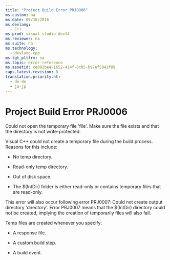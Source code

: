 ```yaml
---
title: "Project Build Error PRJ0006"
ms.custom: na
ms.date: 09/18/2016
ms.devlang: 
  - C++
ms.prod: visual-studio-dev14
ms.reviewer: na
ms.suite: na
ms.technology: 
  - devlang-cpp
ms.tgt_pltfrm: na
ms.topic: error-reference
ms.assetid: ce092be4-1652-414f-8cb5-b97ef5841f89
caps.latest.revision: 8
translation.priority.ht: 
  - de-de
  - ja-jp
---
```

# Project Build Error PRJ0006
Could not open the temporary file 'file'. Make sure the file exists and that the directory is not write-protected.  
  
 Visual C++ could not create a temporary file during the build process. Reasons for this include:  
  
-   No temp directory.  
  
-   Read-only temp directory.  
  
-   Out of disk space.  
  
-   The $(IntDir) folder is either read-only or contains temporary files that are read-only.  
  
 This error will also occur following error PRJ0007: Could not create output directory 'directory'. Error PRJ0007 means that the $(IntDir) directory could not be created, implying the creation of temporarily files will also fail.  
  
 Temp files are created whenever you specify:  
  
-   A response file.  
  
-   A custom build step.  
  
-   A build event.